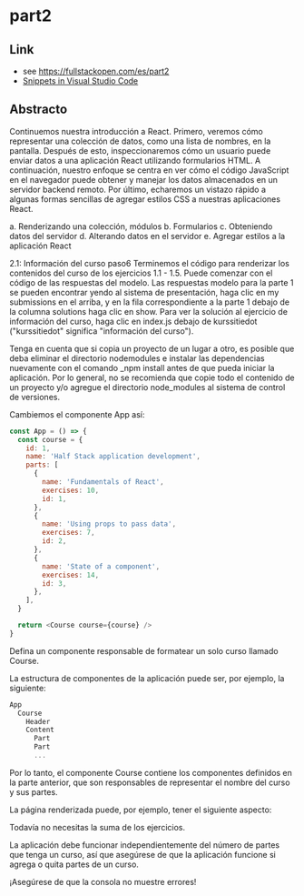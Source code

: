 # part2

## Link
- see <https://fullstackopen.com/es/part2>
- [Snippets in Visual Studio Code](https://code.visualstudio.com/docs/editor/userdefinedsnippets#_creating-your-own-snippets)

## Abstracto

Continuemos nuestra introducción a React. Primero, veremos cómo representar una colección de datos, como una lista de nombres, en la pantalla. Después de esto, inspeccionaremos cómo un usuario puede enviar datos a una aplicación React utilizando formularios HTML. A continuación, nuestro enfoque se centra en ver cómo el código JavaScript en el navegador puede obtener y manejar los datos almacenados en un servidor backend remoto. Por último, echaremos un vistazo rápido a algunas formas sencillas de agregar estilos CSS a nuestras aplicaciones React.

a. Renderizando una colección, módulos
b. Formularios
c. Obteniendo datos del servidor
d. Alterando datos en el servidor
e. Agregar estilos a la aplicación React

2.1: Información del curso paso6
Terminemos el código para renderizar los contenidos del curso de los ejercicios 1.1 - 1.5. Puede comenzar con el código de las respuestas del modelo. Las respuestas modelo para la parte 1 se pueden encontrar yendo al sistema de presentación, haga clic en my submissions en el arriba, y en la fila correspondiente a la parte 1 debajo de la columna solutions haga clic en show. Para ver la solución al ejercicio de información del curso, haga clic en index.js debajo de kurssitiedot ("kurssitiedot" significa "información del curso").

Tenga en cuenta que si copia un proyecto de un lugar a otro, es posible que deba eliminar el directorio nodemodules e instalar las dependencias nuevamente con el comando _npm install antes de que pueda iniciar la aplicación. Por lo general, no se recomienda que copie todo el contenido de un proyecto y/o agregue el directorio node_modules al sistema de control de versiones.

Cambiemos el componente App así:
```js
const App = () => {
  const course = {
    id: 1,
    name: 'Half Stack application development',
    parts: [
      {
        name: 'Fundamentals of React',
        exercises: 10,
        id: 1,
      },
      {
        name: 'Using props to pass data',
        exercises: 7,
        id: 2,
      },
      {
        name: 'State of a component',
        exercises: 14,
        id: 3,
      },
    ],
  }

  return <Course course={course} />
}
```

Defina un componente responsable de formatear un solo curso llamado Course.

La estructura de componentes de la aplicación puede ser, por ejemplo, la siguiente:

```js
App
  Course
    Header
    Content
      Part
      Part
      ...
```

Por lo tanto, el componente Course contiene los componentes definidos en la parte anterior, que son responsables de representar el nombre del curso y sus partes.

La página renderizada puede, por ejemplo, tener el siguiente aspecto:

Todavía no necesitas la suma de los ejercicios.

La aplicación debe funcionar independientemente del número de partes que tenga un curso, así que asegúrese de que la aplicación funcione si agrega o quita partes de un curso.

¡Asegúrese de que la consola no muestre errores!

